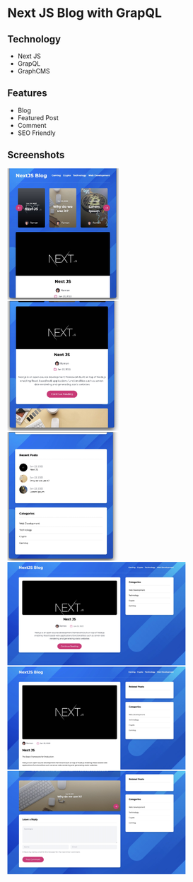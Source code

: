 # Next JS Blog with GrapQL

## Technology

- Next JS
- GrapQL
- GraphCMS

## Features

- Blog
- Featured Post
- Comment
- SEO Friendly

## Screenshots

<img src="https://github.com/ramanic/NextJS-GraphCMS-Blog/raw/main/s1.jpg" width="50%" />
<img src="https://github.com/ramanic/NextJS-GraphCMS-Blog/raw/main/s2.jpg" width="50%" />
<img src="https://github.com/ramanic/NextJS-GraphCMS-Blog/raw/main/s3.jpg" width="50%"/>
<img src="https://github.com/ramanic/NextJS-GraphCMS-Blog/raw/main/s4.jpg" width="80%"/>
<img src="https://github.com/ramanic/NextJS-GraphCMS-Blog/raw/main/s5.jpg" width="80%"/>
<img src="https://github.com/ramanic/NextJS-GraphCMS-Blog/raw/main/s6.jpg" width="80%"/>

